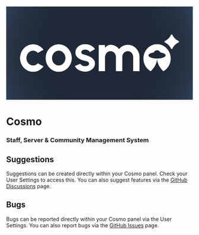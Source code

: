 ![White text saying "Cosmo" with the O replaced with a UFO like symbol and star like shape at the top right](./assets/cosmoBarker.png)

# Cosmo
### Staff, Server & Community Management System

## Suggestions
Suggestions can be created directly within your Cosmo panel. Check your User Settings to access this. You can also suggest features via the [GitHub Discussions](https://github.com/orgs/NL-Cosmo/discussions) page.

## Bugs
Bugs can be reported directly within your Cosmo panel via the User Settings. You can also report bugs via the [GitHub Issues](https://github.com/NL-Cosmo/cosmo/issues) page.
